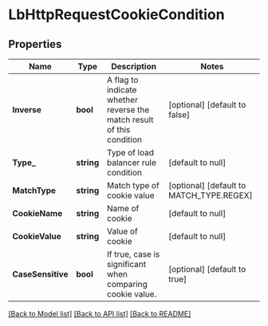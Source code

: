 # LbHttpRequestCookieCondition

## Properties
Name | Type | Description | Notes
------------ | ------------- | ------------- | -------------
**Inverse** | **bool** | A flag to indicate whether reverse the match result of this condition | [optional] [default to false]
**Type_** | **string** | Type of load balancer rule condition | [default to null]
**MatchType** | **string** | Match type of cookie value | [optional] [default to MATCH_TYPE.REGEX]
**CookieName** | **string** | Name of cookie | [default to null]
**CookieValue** | **string** | Value of cookie | [default to null]
**CaseSensitive** | **bool** | If true, case is significant when comparing cookie value.  | [optional] [default to true]

[[Back to Model list]](../README.md#documentation-for-models) [[Back to API list]](../README.md#documentation-for-api-endpoints) [[Back to README]](../README.md)

